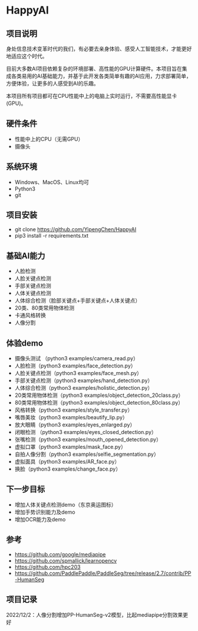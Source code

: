# HappyAI

## 项目说明
身处信息技术变革时代的我们，有必要去亲身体验、感受人工智能技术，才能更好地适应这个时代。

目前大多数AI项目依赖复杂的环境部署、高性能的GPU计算硬件。本项目旨在集成各类易用的AI基础能力，并基于此开发各类简单有趣的AI应用，力求部署简单，方便体验，让更多的人感受到AI的乐趣。

本项目所有项目都可在CPU性能中上的电脑上实时运行，不需要高性能显卡(GPU)。

## 硬件条件
* 性能中上的CPU（无需GPU）
* 摄像头

## 系统环境
* Windows、MacOS、Linux均可
* Python3
* git

## 项目安装
* git clone https://github.com/YipengChen/HappyAI
* pip3 install -r requirements.txt

## 基础AI能力
* 人脸检测
* 人脸关键点检测
* 手部关键点检测
* 人体关键点检测
* 人体综合检测（脸部关键点+手部关键点+人体关键点）
* 20类、80类常用物体检测
* 卡通风格转换
* 人像分割

## 体验demo
* 摄像头测试 （python3 examples/camera_read.py）
* 人脸检测（python3 examples/face_detection.py）
* 人脸关键点检测（python3 examples/face_mesh.py）
* 手部关键点检测（python3 examples/hand_detection.py）
* 人体综合检测（python3 examples/holistic_detection.py）
* 20类常用物体检测（python3 examples/object_detection_20class.py）
* 80类常用物体检测（python3 examples/object_detection_80class.py）
* 风格转换（python3 examples/style_transfer.py）
* 嘴唇美妆（python3 examples/beautify_lip.py）
* 放大眼睛（python3 examples/eyes_enlarged.py）
* 闭眼检测 （python3 examples/eyes_closed_detection.py）
* 张嘴检测（python3 examples/mouth_opened_detection.py）
* 虚拟口罩（python3 examples/mask_face.py）
* 自拍人像分割（python3 examples/selfie_segmentation.py）
* 虚拟面具（python3 examples/AR_face.py）
* 换脸（python3 examples/change_face.py）

## 下一步目标
* 增加人体关键点检测demo（东京奥运图标）
* 增加手势识别能力及demo
* 增加OCR能力及demo

## 参考
* https://github.com/google/mediapipe
* https://github.com/spmallick/learnopencv
* https://github.com/hpc203
* https://github.com/PaddlePaddle/PaddleSeg/tree/release/2.7/contrib/PP-HumanSeg

## 项目记录
2022/12/2：人像分割增加PP-HumanSeg-v2模型，比起mediapipe分割效果更好